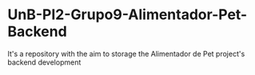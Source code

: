 # UnB-PI2-Grupo9-Alimentador-Pet-Backend
It's a repository with the aim to storage the Alimentador de Pet project's backend development
